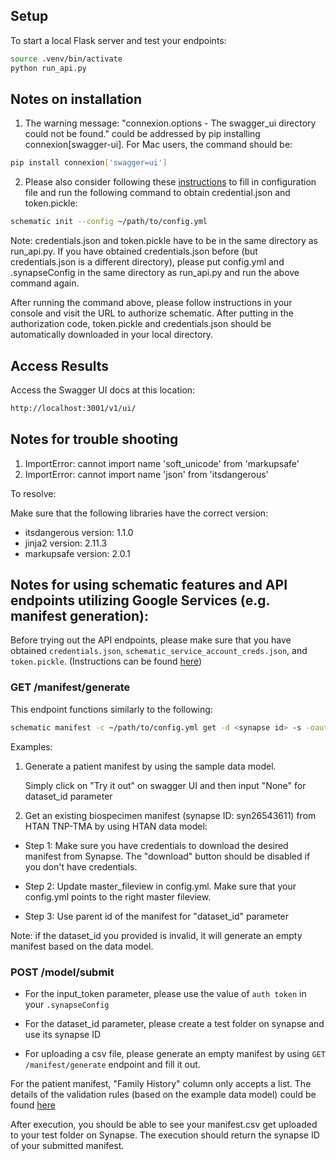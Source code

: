 ## Setup

To start a local Flask server and test your endpoints:

```bash
source .venv/bin/activate
python run_api.py
```

## Notes on installation
1. The warning message: "connexion.options - The swagger_ui directory could not be found." could be addressed by pip installing connexion[swagger-ui]. For Mac users, the command should be: 
```bash
pip install connexion['swagger=ui']
```

2. Please also consider following these [instructions](https://sage-schematic.readthedocs.io/en/develop/index.html) to fill in configuration file and run the following command to obtain credential.json and token.pickle:
```bash 
schematic init --config ~/path/to/config.yml
```

Note: credentials.json and token.pickle have to be in the same directory as run_api.py. If you have obtained credentials.json before (but credentials.json is a different directory), please put config.yml and .synapseConfig in the same directory as run_api.py and run the above command again. 

After running the command above, please follow instructions in your console and visit the URL to authorize schematic. After putting in the authorization code, token.pickle and credentials.json should be automatically downloaded in your local directory. 

## Access Results
Access the Swagger UI docs at this location:
```bash
http://localhost:3001/v1/ui/
```

## Notes for trouble shooting
1. ImportError: cannot import name 'soft_unicode' from 'markupsafe' 
2. ImportError: cannot import name 'json' from 'itsdangerous' 

To resolve: 

Make sure that the following libraries have the correct version: 
* itsdangerous version: 1.1.0
* jinja2 version: 2.11.3
* markupsafe version: 2.0.1

## Notes for using schematic features and API endpoints utilizing Google Services (e.g. manifest generation): 
Before trying out the API endpoints, please make sure that you have obtained `credentials.json`, `schematic_service_account_creds.json`, and `token.pickle`. (Instructions can be found [here](https://sage-schematic.readthedocs.io/en/develop/README.html#obtain-google-credentials-file-s))


###  GET /manifest/generate

This endpoint functions similarly to the following: 
```bash
schematic manifest -c ~/path/to/config.yml get -d <synapse id> -s -oauth
```

Examples: 
1) Generate a patient manifest by using the sample data model.

    Simply click on "Try it out" on swagger UI and then input "None" for dataset_id parameter

2) Get an existing biospecimen manifest (synapse ID: syn26543611) from HTAN TNP-TMA by using HTAN data model: 

* Step 1:  Make sure you have credentials to download the desired manifest from Synapse. The "download" button should be disabled if you don't have credentials. 

* Step 2: Update master_fileview in config.yml. Make sure that your config.yml points to the right master fileview. 

* Step 3: Use parent id of the manifest for "dataset_id" parameter
    
Note: if the dataset_id you provided is invalid, it will generate an empty manifest based on the data model. 

### POST /model/submit
    
* For the input_token parameter, please use the value of `auth token` in your `.synapseConfig`

* For the dataset_id parameter, please create a test folder on synapse and use its synapse ID

* For uploading a csv file, please generate an empty manifest by using `GET /manifest/generate` endpoint and fill it out. 

For the patient manifest, "Family History" column only accepts a list. The details of the validation rules (based on the example data model) could be found [here](https://github.com/Sage-Bionetworks/schematic/blob/develop/tests/data/example.model.csv)

After execution, you should be able to see your manifest.csv get uploaded to your test folder on Synapse. The execution should return the synapse ID of your submitted manifest.